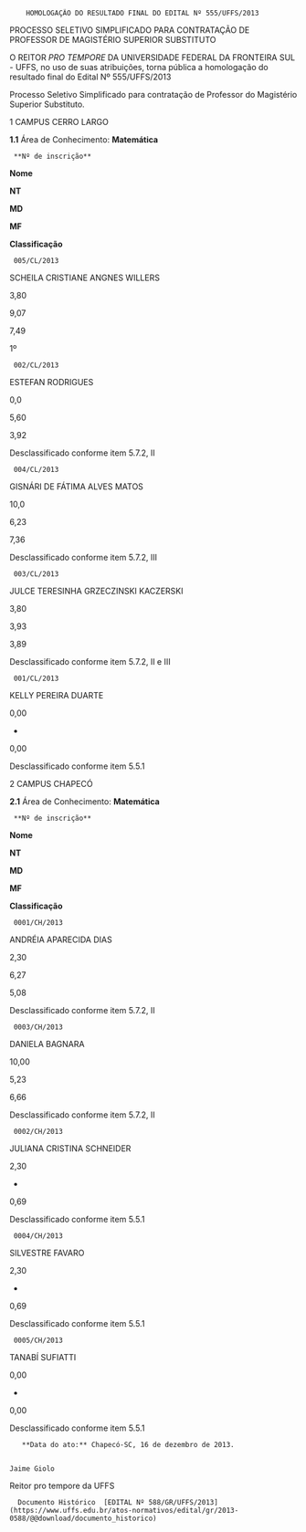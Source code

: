         HOMOLOGAÇÃO DO RESULTADO FINAL DO EDITAL Nº 555/UFFS/2013  

PROCESSO SELETIVO SIMPLIFICADO PARA CONTRATAÇÃO DE PROFESSOR DE MAGISTÉRIO SUPERIOR SUBSTITUTO

 O REITOR *PRO TEMPORE* DA UNIVERSIDADE FEDERAL DA FRONTEIRA SUL - UFFS, no uso de suas atribuições, torna pública a homologação do resultado final do Edital Nº 555/UFFS/2013

 Processo Seletivo Simplificado para contratação de Professor do Magistério Superior Substituto.

 1 CAMPUS CERRO LARGO

 **1.1** Área de Conhecimento: **Matemática**

     **Nº de inscrição**

   **Nome**

   **NT**

   **MD**

   **MF**

   **Classificação**

     005/CL/2013

   SCHEILA CRISTIANE ANGNES WILLERS

   3,80

   9,07

   7,49

   1º

     002/CL/2013

   ESTEFAN RODRIGUES

   0,0

   5,60

   3,92

   Desclassificado conforme item 5.7.2, II

     004/CL/2013

   GISNÁRI DE FÁTIMA ALVES MATOS

   10,0

   6,23

   7,36

   Desclassificado conforme item 5.7.2, III

     003/CL/2013

   JULCE TERESINHA GRZECZINSKI KACZERSKI

   3,80

   3,93

   3,89

   Desclassificado conforme item 5.7.2, II e III

     001/CL/2013

   KELLY PEREIRA DUARTE

   0,00

   -

   0,00

   Desclassificado conforme item 5.5.1

      

 2 CAMPUS CHAPECÓ

 **2.1** Área de Conhecimento: **Matemática**

     **Nº de inscrição**

   **Nome**

   **NT**

   **MD**

   **MF**

   **Classificação**

     0001/CH/2013

   ANDRÉIA APARECIDA DIAS

   2,30

   6,27

   5,08

   Desclassificado conforme item 5.7.2, II

     0003/CH/2013

   DANIELA BAGNARA

   10,00

   5,23

   6,66

   Desclassificado conforme item 5.7.2, II

     0002/CH/2013

   JULIANA CRISTINA SCHNEIDER

   2,30

   -

   0,69

   Desclassificado conforme item 5.5.1

     0004/CH/2013

   SILVESTRE FAVARO

   2,30

   -

   0,69

   Desclassificado conforme item 5.5.1

     0005/CH/2013

   TANABÍ SUFIATTI

   0,00

   -

   0,00

   Desclassificado conforme item 5.5.1

       **Data do ato:** Chapecó-SC, 16 de dezembro de 2013.   
 

    Jaime Giolo   
 Reitor pro tempore da UFFS 

      Documento Histórico  [EDITAL Nº 588/GR/UFFS/2013](https://www.uffs.edu.br/atos-normativos/edital/gr/2013-0588/@@download/documento_historico)     
      